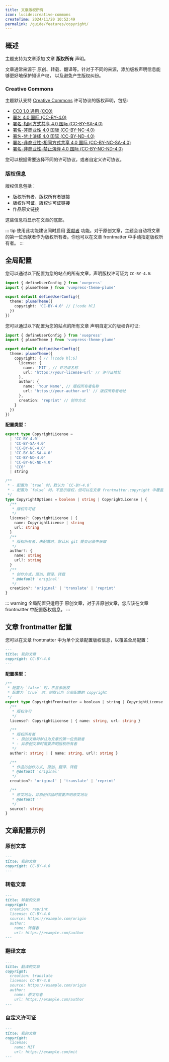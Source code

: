 ```yaml
---
title: 文章版权所有
icon: lucide:creative-commons
createTime: 2024/11/20 10:52:49
permalink: /guide/features/copyright/
---
```


<script setup>
import VPCopyright from '@theme/VPCopyright.vue'
</script>

## 概述

主题支持为文章添加 文章 **版权所有** 声明。

文章通常来源于 原创、转载、翻译等。针对于不同的来源，添加版权声明信息能够更好地保护知识产权，
以及避免产生版权纠纷。

### Creative Commons

主题默认支持 [Creative Commons](https://creativecommons.org/) 许可协议的版权声明，包括:

<style>
.doc-cc-list [class^="vpi-license-"] {
  margin-left: 8px;
  width: 1.4em;
  height: 1.4em;
  color: var(--vp-c-text-2);
  transition: color var(--vp-t-color);
}
</style>

<div class="doc-cc-list">

- [CC0 1.0 通用 (CC0)](https://creativecommons.org/publicdomain/zero/1.0/)
  <span class="vpi-license-zero" />
- [署名 4.0 国际 (CC-BY-4.0)](https://creativecommons.org/licenses/by/4.0/)
  <span class="vpi-license-cc" /><span class="vpi-license-by" />
- [署名-相同方式共享 4.0 国际 (CC-BY-SA-4.0)](https://creativecommons.org/licenses/by-sa/4.0/)
  <span class="vpi-license-cc" /><span class="vpi-license-by" /><span class="vpi-license-sa" />
- [署名-非商业性 4.0 国际 (CC-BY-NC-4.0)](https://creativecommons.org/licenses/by-nc/4.0/)
  <span class="vpi-license-cc" /><span class="vpi-license-by" /><span class="vpi-license-nc" />
- [署名-禁止演绎 4.0 国际 (CC-BY-ND-4.0)](https://creativecommons.org/licenses/by-nd/4.0/)
  <span class="vpi-license-cc" /><span class="vpi-license-by" /><span class="vpi-license-nd" />
- [署名-非商业性-相同方式共享 4.0 国际 (CC-BY-NC-SA-4.0)](https://creativecommons.org/licenses/by-nc-sa/4.0/)
  <span class="vpi-license-cc" /><span class="vpi-license-by" /><span class="vpi-license-nc" /><span class="vpi-license-sa" />
- [署名-非商业性-禁止演绎 4.0 国际 (CC-BY-NC-ND-4.0)](https://creativecommons.org/licenses/by-nc-nd/4.0/)
  <span class="vpi-license-cc" /><span class="vpi-license-by" /><span class="vpi-license-nc" /><span class="vpi-license-nd" />

</div>

您可以根据需要选择不同的许可协议，或者自定义许可协议。

### 版权信息

版权信息包括：

- 版权所有者，版权所有者链接
- 版权许可证，版权许可证链接
- 作品原文链接

这些信息将显示在文章的底部。

::: tip 使用此功能建议同时启用 [贡献者](./contributors.md) 功能。对于原创文章，主题会自动将文章的第一位贡献者作为版权所有者。你也可以在文章 frontmatter 中手动指定版权所有者。
:::

## 全局配置

您可以通过以下配置为您的站点的所有文章，声明版权许可证为 `CC-BY-4.0`:

```ts title=".vuepress/config.ts"
import { defineUserConfig } from 'vuepress'
import { plumeTheme } from 'vuepress-theme-plume'

export default defineUserConfig({
  theme: plumeTheme({
    copyright: 'CC-BY-4.0' // [!code hl]
  })
})
```

您可以通过以下配置为您的站点的所有文章 声明自定义的版权许可证:

```ts :no-line-numbers title=".vuepress/config.ts"
import { defineUserConfig } from 'vuepress'
import { plumeTheme } from 'vuepress-theme-plume'

export default defineUserConfig({
  theme: plumeTheme({
    copyright: { // [!code hl:6]
      license: {
        name: 'MIT', // 许可证名称
        url: 'https://your-license-url' // 许可证地址
      },
      author: {
        name: 'Your Name', // 版权所有者名称
        url: 'https://your-author-url' // 版权所有者地址
      },
      creation: 'reprint' // 创作方式
    }
  })
})
```

**配置类型：**

```ts
export type CopyrightLicense =
  | 'CC-BY-4.0'
  | 'CC-BY-SA-4.0'
  | 'CC-BY-NC-4.0'
  | 'CC-BY-NC-SA-4.0'
  | 'CC-BY-ND-4.0'
  | 'CC-BY-NC-ND-4.0'
  | 'CC0'
  | string

/**
 * - 配置为 `true` 时，默认为 `CC-BY-4.0`
 * - 配置为 `false` 时，不显示版权，但可以在文章 frontmatter.copyright 中覆盖配置
 */
type CopyrightOptions = boolean | string | CopyrightLicense | {
  /**
   * 版权许可证
   */
  license?: CopyrightLicense | {
    name: CopyrightLicense | string
    url: string
  }
  /**
   * 版权所有者，未配置时，默认从 git 提交记录中获取
   */
  author?: {
    name: string
    url?: string
  }
  /**
   * 创作方式，原创、翻译、转载
   * @default 'original'
   */
  creation?: 'original' | 'translate' | 'reprint'
}
```

::: warning 全局配置只适用于 原创文章，对于非原创文章，您应该在文章 frontmatter 中配置版权信息。
:::

## 文章 frontmatter 配置

您可以在文章 frontmatter 中为单个文章配置版权信息，以覆盖全局配置：

```md
---
title: 我的文章
copyright: CC-BY-4.0
---
```

**配置类型：**

```ts
/**
 * 配置为 `false` 时，不显示版权
 * 配置为 `true` 时，则默认为 全局配置的 copyright
 */
export type CopyrightFrontmatter = boolean | string | CopyrightLicense | {
  /**
   * 版权许可
   */
  license?: CopyrightLicense | { name: string, url: string }

  /**
   * 版权所有者
   * - 原创文章时默认为文章的第一位贡献者
   * - 非原创文章时需要声明版权所有者
   */
  author?: string | { name: string, url?: string }

  /**
   * 作品的创作方式, 原创、翻译、转载
   * @default 'original'
   */
  creation?: 'original' | 'translate' | 'reprint'

  /**
   * 原文地址，非原创作品时需要声明原文地址
   * @default ''
   */
  source?: string
}
```

## 文章配置示例

### 原创文章

```md
---
title: 我的文章
copyright: CC-BY-4.0
---
```

<VPCopyright license="CC-BY-4.0" />

### 转载文章

```md
---
title: 转载的文章
copyright:
  creation: reprint
  license: CC-BY-4.0
  source: https://example.com/origin
  author:
    name: 转载者
    url: https://example.com/author
---
```

<VPCopyright
  license="CC-BY-4.0" source="https://example.com/origin" creation="reprint"
  :author="{name: '转载者', url: 'https://example.com/author'}"
/>

### 翻译文章

```md
---
title: 翻译的文章
copyright:
  creation: translate
  license: CC-BY-4.0
  source: https://example.com/origin
  author:
    name: 原文作者
    url: https://example.com/author
---
```

<VPCopyright
  license="CC-BY-4.0" source="https://example.com/origin" creation="translate"
  :author="{name: '原文作者', url: 'https://example.com/author'}"
/>

### 自定义许可证

```md
---
title: 我的文章
copyright:
  license:
    name: MIT
    url: https://example.com/mit
---
```

<VPCopyright :license="{name: 'MIT', url: 'https://example.com/mit'}" />
